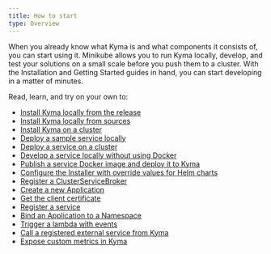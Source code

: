 ```yaml
---
title: How to start
type: Overview
---
```


When you already know what Kyma is and what components it consists of, you can start using it. Minikube allows you to run Kyma locally, develop, and test your solutions on a small scale before you push them to a cluster. With the Installation and Getting Started guides in hand, you can start developing in a matter of minutes.

Read, learn, and try on your own to:

- [Install Kyma locally from the release](#installation-install-kyma-locally-from-the-release)
- [Install Kyma locally from sources](#installation-install-kyma-locally-from-sources)
- [Install Kyma on a cluster](#installation-install-kyma-on-a-gke-cluster)
- [Deploy a sample service locally](#getting-started-sample-service-deployment-on-local)
- [Deploy a service on a cluster](#getting-started-sample-service-deployment-on-a-cluster)
- [Develop a service locally without using Docker](#getting-started-develop-a-service-locally-without-using-docker)
- [Publish a service Docker image and deploy it to Kyma](#getting-started-publish-a-service-docker-image-and-deploy-it-to-kyma)
- [Configure the Installer with override values for Helm charts](#getting-started-helm-overrides-for-kyma-installation)
- [Register a ClusterServiceBroker](/docs/components/service-catalog#getting-started-register-a-clusterservicebroker)
- [Create a new Application](/docs/components/application-connector#getting-started-create-a-new-application)
- [Get the client certificate](/docs/components/application-connector#getting-started-get-the-client-certificate)
- [Register a service](/docs/components/application-connector#getting-started-register-a-service)
- [Bind an Application to a Namespace](/docs/components/application-connector#getting-started-bind-an-application-to-an-environment)
- [Trigger a lambda with events](/docs/components/application-connector#getting-started-trigger-a-lambda-with-events)
- [Call a registered external service from Kyma](/docs/components/application-connector#getting-started-call-a-registered-external-service-from-kyma)
- [Expose custom metrics in Kyma](/docs/components/monitoring#getting-started-expose-custom-metrics-in-kyma)
